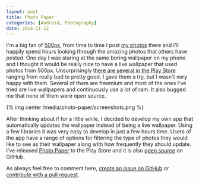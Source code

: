 ```yaml
---
layout: post
title: Photo Paper
categories: [Android, Photography]
date: 2014-11-12
---
```

I'm a big fan of [500px](http://500px.com/), from time to time I post [my photos](https://500px.com/LukeKorth) there and
I'll happily spend hours looking through the amazing photos that others have posted. One day I was staring at the same
boring wallpaper on my phone and I thought it would be really nice to have a live wallpaper that used photos from 500px.
Unsurprisingly [there are several in the Play Store](https://play.google.com/store/search?q=500px+wallpaper&c=apps)
ranging from really bad to pretty good. I gave them a try, but I wasn't very happy with them. Several of them
are freemium and most of the ones I've tried are live wallpapers and continuously use a lot of ram.
It also bugged me that none of them were open source.

{% img center /media/photo-paper/screenshots.png %}

After thinking about if for a little while, I decided to develop my own app that automatically updates the
wallpaper instead of being a live wallpaper. Using a few libraries it was very easy to develop in just a
few hours time. Users of the app have a range of options for filtering the type of photos they would like
to see as their wallpaper along with how frequently they should update. I've released
[Photo Paper](https://play.google.com/store/apps/details?id=com.lukekorth.photo_paper) to the Play Store
and it is also [open source](https://github.com/lkorth/photo-paper) on GitHub.

As always feel free to comment here, [create an issue on GitHub](https://github.com/lkorth/photo-paper/issues)
or [contribute with a pull request](https://github.com/lkorth/photo-paper/pulls).
